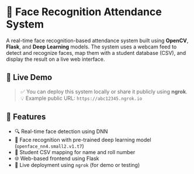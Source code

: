 # 🧠 Face Recognition Attendance System

A real-time face recognition-based attendance system built using **OpenCV**, **Flask**, and **Deep Learning** models. The system uses a webcam feed to detect and recognize faces, map them with a student database (CSV), and display the result on a live web interface.



## 📸 Live Demo

> ✅ You can deploy this system locally or share it publicly using **ngrok**.  
> 💡 Example public URL: `https://abc12345.ngrok.io`



## 🧰 Features

- 🔍 Real-time face detection using DNN
- 🧠 Face recognition with pre-trained deep learning model (`openface_nn4.small2.v1.t7`)
- 📄 Student CSV mapping for name and roll number
- 🌐 Web-based frontend using Flask
- 📡 Live deployment using `ngrok` (for demo or testing)




